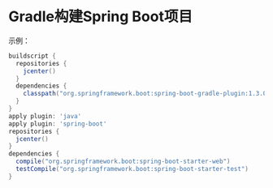 Gradle构建Spring Boot项目
===========================
示例：
```gradle
buildscript {
  repositories {
    jcenter()
  }
  dependencies {
    classpath("org.springframework.boot:spring-boot-gradle-plugin:1.3.0.RELEASE")
  }
}
apply plugin: 'java'
apply plugin: 'spring-boot'
repositories {
  jcenter()
}
dependencies {
  compile("org.springframework.boot:spring-boot-starter-web")
  testCompile("org.springframework.boot:spring-boot-starter-test")
}
```

